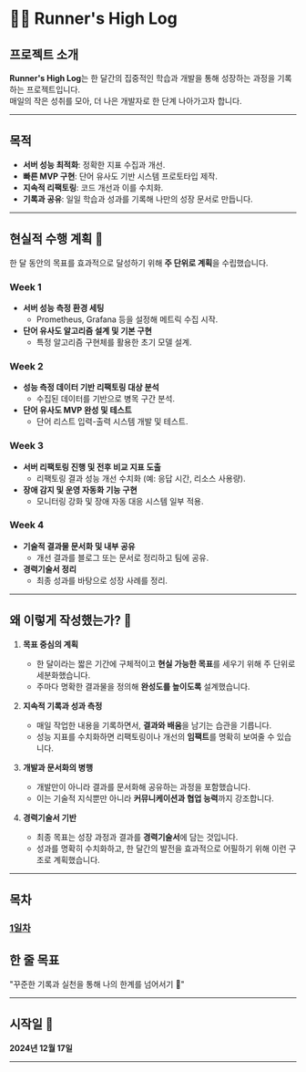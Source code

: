 # 🏃‍♂️ Runner's High Log

## 프로젝트 소개
**Runner's High Log**는 한 달간의 집중적인 학습과 개발을 통해 성장하는 과정을 기록하는 프로젝트입니다.  
매일의 작은 성취를 모아, 더 나은 개발자로 한 단계 나아가고자 합니다.

---

## 목적
- **서버 성능 최적화**: 정확한 지표 수집과 개선.
- **빠른 MVP 구현**: 단어 유사도 기반 시스템 프로토타입 제작.
- **지속적 리팩토링**: 코드 개선과 이를 수치화.
- **기록과 공유**: 일일 학습과 성과를 기록해 나만의 성장 문서로 만듭니다.

---

## 현실적 수행 계획 📅
한 달 동안의 목표를 효과적으로 달성하기 위해 **주 단위로 계획**을 수립했습니다.

### Week 1
- **서버 성능 측정 환경 세팅**
    - Prometheus, Grafana 등을 설정해 메트릭 수집 시작.
- **단어 유사도 알고리즘 설계 및 기본 구현**
    - 특정 알고리즘 구현체를 활용한 초기 모델 설계.

### Week 2
- **성능 측정 데이터 기반 리팩토링 대상 분석**
    - 수집된 데이터를 기반으로 병목 구간 분석.
- **단어 유사도 MVP 완성 및 테스트**
    - 단어 리스트 입력-출력 시스템 개발 및 테스트.

### Week 3
- **서버 리팩토링 진행 및 전후 비교 지표 도출**
    - 리팩토링 결과 성능 개선 수치화 (예: 응답 시간, 리소스 사용량).
- **장애 감지 및 운영 자동화 기능 구현**
    - 모니터링 강화 및 장애 자동 대응 시스템 일부 적용.

### Week 4
- **기술적 결과물 문서화 및 내부 공유**
    - 개선 결과를 블로그 또는 문서로 정리하고 팀에 공유.
- **경력기술서 정리**
    - 최종 성과를 바탕으로 성장 사례를 정리.

---
## 왜 이렇게 작성했는가? 🤔

1. **목표 중심의 계획**
    - 한 달이라는 짧은 기간에 구체적이고 **현실 가능한 목표**를 세우기 위해 주 단위로 세분화했습니다.
    - 주마다 명확한 결과물을 정의해 **완성도를 높이도록** 설계했습니다.

2. **지속적 기록과 성과 측정**
    - 매일 작업한 내용을 기록하면서, **결과와 배움**을 남기는 습관을 기릅니다.
    - 성능 지표를 수치화하면 리팩토링이나 개선의 **임팩트**를 명확히 보여줄 수 있습니다.

3. **개발과 문서화의 병행**
    - 개발만이 아니라 결과를 문서화해 공유하는 과정을 포함했습니다.
    - 이는 기술적 지식뿐만 아니라 **커뮤니케이션과 협업 능력**까지 강조합니다.

4. **경력기술서 기반**
    - 최종 목표는 성장 과정과 결과를 **경력기술서**에 담는 것입니다.
    - 성과를 명확히 수치화하고, 한 달간의 발전을 효과적으로 어필하기 위해 이런 구조로 계획했습니다.

---

## 목차

### [1일차](20241217.md)




## 한 줄 목표
"꾸준한 기록과 실천을 통해 나의 한계를 넘어서기 🚀"

---

## 시작일 📅
**2024년 12월 17일**

---
